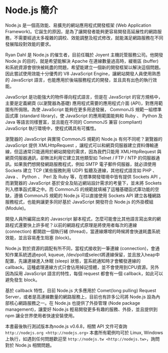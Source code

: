# Node.js 簡介


Node.js 是一個高效能、易擴充的網站應用程式開發框架 (Web Application Framework)。它誕生的原因，是為了讓開發者能夠更容易開發高延展性的網路服務，不需要經過太多複雜的調校、效能調整及程式修改，就能滿足網路服務在不同發展階段對效能的要求。

Ryan Dahl 是 Node.js 的催生者，目前任職於 Joyent 主機託管服務公司。他開發 Node.js 的目的，就是希望能解決 Apache 在連線數量過高時，緩衝區 (buffer) 和系統資源會很快被耗盡的問題，希望能建立一個新的開發框架以解決這個問題。因此嘗試使用效能十分優秀的 V8 JavaScript Engine，讓網站開發人員使用熟悉的 JavaScript 語言，也能應用於後端服務程式的開發，並且具有出色的執行效能。

JavaScript 是功能強大的物件導向程式語言，但是在 JavaScript 的官方規格中，主要是定義網頁 (以瀏覽器為基礎) 應用程式需要的應用程式介面 (API)，對應用範圍有所侷限。為使 JavaScript 能夠在更多用途發展， CommonJS 規範一組標準函式庫 (standard library)，使 JavaScript 的應用範圍能夠和 Ruby 、 Python 及 Java 等語言同樣豐富，並且能在不同的 CommonJS 兼容 (compliant) JavaScript 執行環境中，使程式碼具有可攜性。

瀏覽器的 JavaScript 與實現 CommonJS 規範的 Node.js 有何不同呢？瀏覽器的 JavaScript 提供 XMLHttpRequest ，讓程式可以和網頁伺服器建立資料傳輸連線，但這通常只能適用於網站開發的需求，因為我們只能用 XMLHttpRequest 與網頁伺服器通訊，卻無法利用它建立其他類型如 Telnet / FTP / NTP 的伺服器通訊。如果我們想開發網路服務程式，例如 SMTP 電子郵件伺服器，就必須使用 Sockets 建立 TCP (某些服務則用 UDP) 監聽及連線，其他程式語言如 PHP 、 Java 、 Python 、 Perl 及 Ruby 等，在標準開發環境中皆有提供 Sockets API ，而瀏覽器的 JavaScript 基於安全及貼近網站設計需求的考量下，並未將 Sockets 列入標準函式庫之中。而 CommonJS 的規範就填補了這種基礎函式庫功能的空缺，遵循 CommonJS 規範的 Node.js 可以直接使用 Sockets API 建立各種網路服務程式，也能夠讓更多同好基於 JavaScript 開發符合 Node.js 的外掛模組 (Module)。

開發人員所編寫出來的 Javascript 腳本程式，怎麼可能會比其他語言寫出來的網路程式還要快上許多呢？以前的網路程式原理是將使用者每次的連線 (connection) 都開啟一個執行緒 (thread)，當連線爆增的時候將會快速耗盡系統效能，並且容易產生阻塞 (block)。

Node.js 對於資源的調配有所不同，當程式接收到一筆連線 (connection)，會通知作業系統透過epoll, kqueue, /dev/poll或select將連線保留，並且放入heap中配置，先讓連線進入休眠 (sleep) 狀態，當系統通知時才會觸發連線的 callback。這種處理連線方式只會佔用掉記憶體，並不會使用到CPU資源。另外因為採用 JavaScript 語言的特性，每個 request 都會有一個 callback，如此可以避免發生 block。

基於 callback 特性，目前 Node.js 大多應用於 Comet(long pulling) Request Server，或者是高連線數量的網路服務上，目前也有許多公司將 Node.js 設為內部核心網路服務之一。在 Node.js 也提供了外掛管理 (Node package management)，讓愛好 Node.js 輕易開發更多有趣的服務、外掛，並且提供到 npm 讓全世界使用者快速安裝使用。

本書最後執行測試版本為node.js v0.6.8，相關 API 文件可查詢 `http://nodejs.org <http://nodejs.org>`
本書所有範例均可於 Linux, Windows 上執行，如遇到任何問題歡迎至 `http://nodejs.tw <http://nodejs.tw>`，詢問對於 Node.js 相關問題。
